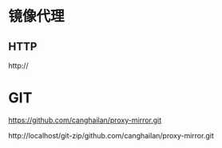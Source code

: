 # 镜像代理

## HTTP
http://

# GIT
https://github.com/canghailan/proxy-mirror.git

http://localhost/git-zip/github.com/canghailan/proxy-mirror.git